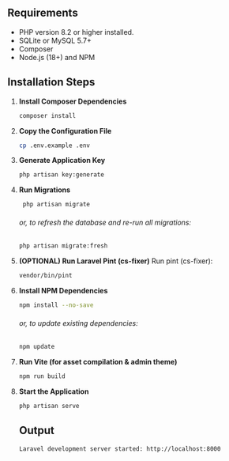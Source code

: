 ## Requirements

- PHP version 8.2 or higher installed.
- SQLite or MySQL 5.7+
- Composer
- Node.js (18+) and NPM

## Installation Steps

1. **Install Composer Dependencies**
    ```bash
    composer install
    ```
2. **Copy the Configuration File**
    ```bash
    cp .env.example .env
    ```
3. **Generate Application Key**
    ```bash
    php artisan key:generate
    ```
4. **Run Migrations**
    ```bash
     php artisan migrate
    ```
    ###### or, to refresh the database and re-run all migrations:
    ```bash
    php artisan migrate:fresh
    ```

5. **(OPTIONAL) Run Laravel Pint (cs-fixer)**
   Run pint (cs-fixer):
    ```bash
    vendor/bin/pint
    ```
6. **Install NPM Dependencies**
    ```bash
    npm install --no-save
    ```
    ###### or, to update existing dependencies:
    ```bash
    npm update
    ```
7. **Run Vite (for asset compilation & admin theme)**
    ```bash
    npm run build
    ```
8. **Start the Application**
    ```bash
    php artisan serve
    ```
    ## Output
    ```bash
    Laravel development server started: http://localhost:8000
    ```
